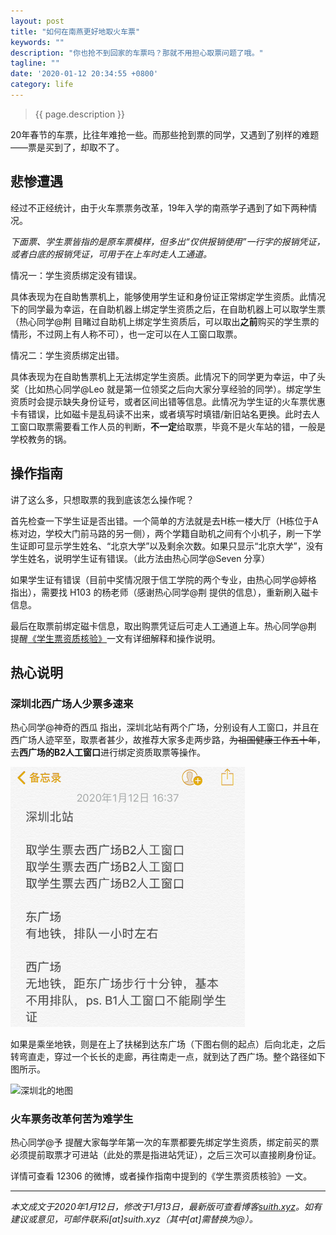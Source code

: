 ```yaml
---
layout: post
title: "如何在南燕更好地取火车票"
keywords: ""
description: "你也抢不到回家的车票吗？那就不用担心取票问题了哦。"
tagline: ""
date: '2020-01-12 20:34:55 +0800'
category: life
---
```

> {{ page.description }}

20年春节的车票，比往年难抢一些。而那些抢到票的同学，又遇到了别样的难题——票是买到了，却取不了。

## 悲惨遭遇

经过不正经统计，由于火车票票务改革，19年入学的南燕学子遇到了如下两种情况。

*下面票、学生票皆指的是原车票模样，但多出“仅供报销使用”一行字的报销凭证，或者白底的报销凭证，可用于在上车时走人工通道。*

情况一：学生资质绑定没有错误。

具体表现为在自助售票机上，能够使用学生证和身份证正常绑定学生资质。此情况下的同学最为幸运，在自助机器上绑定学生资质之后，在自助机器上可以取学生票（热心同学@荆 目睹过自助机上绑定学生资质后，可以取出**之前**购买的学生票的情形，不过网上有人称不可），也一定可以在人工窗口取票。

情况二：学生资质绑定出错。

具体表现为在自助售票机上无法绑定学生资质。此情况下的同学更为幸运，中了头奖（比如热心同学@Leo 就是第一位领奖之后向大家分享经验的同学）。绑定学生资质时会提示缺失身份证号，或者区间出错等信息。此情况为学生证的火车票优惠卡有错误，比如磁卡是乱码读不出来，或者填写时填错/新旧站名更换。此时去人工窗口取票需要看工作人员的判断，**不一定**给取票，毕竟不是火车站的错，一般是学校教务的锅。

## 操作指南

讲了这么多，只想取票的我到底该怎么操作呢？

首先检查一下学生证是否出错。一个简单的方法就是去H栋一楼大厅（H栋位于A栋对边，学校大门前马路的另一侧），两个学籍自助机之间有个小机子，刷一下学生证即可显示学生姓名、“北京大学”以及剩余次数。如果只显示“北京大学”，没有学生姓名，说明学生证有错误。（此方法由热心同学@Seven 分享）

如果学生证有错误（目前中奖情况限于信工学院的两个专业，由热心同学@婷格 指出），需要找 H103 的杨老师（感谢热心同学@荆 提供的信息），重新刷入磁卡信息。

最后在取票前绑定磁卡信息，取出购票凭证后可走人工通道上车。热心同学@荆 提醒[《学生票资质核验》](https://mp.weixin.qq.com/s/_ODExgXs_8eAXnNiKN31Wg)一文有详细解释和操作说明。



## 热心说明

### 深圳北西广场人少票多速来

热心同学@神奇的西瓜 指出，深圳北站有两个广场，分别设有人工窗口，并且在西广场人迹罕至，取票者甚少，故推荐大家多走两步路，~~为祖国健康工作五十年~~，去**西广场的B2人工窗口**进行绑定资质取票等操作。

<img src="../assets/images/shenzhenbei-advices.png" alt="神奇的西瓜推荐西广场的B2人工窗口" style="zoom:50%;" />

如果是乘坐地铁，则是在上了扶梯到达东广场（下图右侧的起点）后向北走，之后转弯直走，穿过一个长长的走廊，再往南走一点，就到达了西广场。整个路径如下图所示。

![深圳北的地图]({{"/assets/images/shenzhenbei-map.png"}})



### 火车票务改革何苦为难学生

热心同学@予 提醒大家每学年第一次的车票都要先绑定学生资质，绑定前买的票必须提前取票才可进站（此处的票是指进站凭证），之后三次可以直接刷身份证。

详情可查看 12306 的微博，或者操作指南中提到的《学生票资质核验》一文。

---

*本文成文于2020年1月12日，修改于1月13日，最新版可查看博客[suith.xyz](https://suith.xyz)。如有建议或意见，可邮件联系i[at]suith.xyz（其中[at]需替换为@）。*